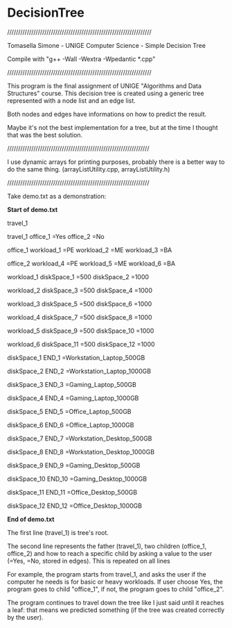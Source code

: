 # DecisionTree

//////////////////////////////////////////////////////////////////

Tomasella Simone - UNIGE Computer Science - Simple Decision Tree

Compile with "g++ -Wall -Wextra -Wpedantic *.cpp"

//////////////////////////////////////////////////////////////////

This program is the final assignment of UNIGE "Algorithms and Data Structures" course.
This decision tree is created using a generic tree represented with a node list and an edge list.

Both nodes and edges have informations on how to predict the result.

Maybe it's not the best implementation for a tree, but at the time I thought that was the best solution.

/////////////////////////////////////////////////////////////////

I use dynamic arrays for printing purposes, probably there is a better way to do the same thing.
(arrayListUtility.cpp, arrayListUtility.h)

/////////////////////////////////////////////////////////////////

Take demo.txt as a demonstration:

__Start of demo.txt__

travel_1

travel_1 office_1 =Yes office_2 =No

office_1 workload_1 =PE workload_2 =ME workload_3 =BA

office_2 workload_4 =PE workload_5 =ME workload_6 =BA

workload_1 diskSpace_1 =500 diskSpace_2 =1000

workload_2 diskSpace_3 =500 diskSpace_4 =1000

workload_3 diskSpace_5 =500 diskSpace_6 =1000

workload_4 diskSpace_7 =500 diskSpace_8 =1000

workload_5 diskSpace_9 =500 diskSpace_10 =1000

workload_6 diskSpace_11 =500 diskSpace_12 =1000

diskSpace_1 END_1 =Workstation_Laptop_500GB

diskSpace_2 END_2 =Workstation_Laptop_1000GB

diskSpace_3 END_3 =Gaming_Laptop_500GB

diskSpace_4 END_4 =Gaming_Laptop_1000GB

diskSpace_5 END_5 =Office_Laptop_500GB

diskSpace_6 END_6 =Office_Laptop_1000GB

diskSpace_7 END_7 =Workstation_Desktop_500GB

diskSpace_8 END_8 =Workstation_Desktop_1000GB

diskSpace_9 END_9 =Gaming_Desktop_500GB

diskSpace_10 END_10 =Gaming_Desktop_1000GB

diskSpace_11 END_11 =Office_Desktop_500GB

diskSpace_12 END_12 =Office_Desktop_1000GB

__End of demo.txt__

The first line (travel_1) is tree's root.

The second line represents the father (travel_1), two children (office_1, office_2) and how to reach a specific child by asking a value to the user (=Yes, =No, stored in edges). This is repeated on all lines

For example, the program starts from travel_1, and asks the user if the computer he needs is for basic or heavy workloads. If user choose Yes, the program goes to child "office_1", if not, the program goes to child "office_2".

The program continues to travel down the tree like I just said until it reaches a leaf: that means we predicted something (if the tree was created correctly by the user).
